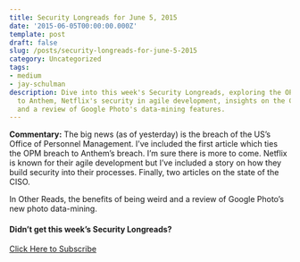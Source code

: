 ```yaml
---
title: Security Longreads for June 5, 2015
date: '2015-06-05T00:00:00.000Z'
template: post
draft: false
slug: /posts/security-longreads-for-june-5-2015
category: Uncategorized
tags:
- medium
- jay-schulman
description: Dive into this week's Security Longreads, exploring the OPM breach linked
  to Anthem, Netflix's security in agile development, insights on the CISO's role,
  and a review of Google Photo's data-mining features.
---
```

**Commentary:** The big news (as of yesterday) is the breach of the US’s Office of Personnel Management. I’ve included the first article which ties the OPM breach to Anthem’s breach. I’m sure there is more to come. Netflix is known for their agile development but I’ve included a story on how they build security into their processes. Finally, two articles on the state of the CISO.

In Other Reads, the benefits of being weird and a review of Google Photo’s new photo data-mining.

#### Didn’t get this week’s Security Longreads?

[Click Here to Subscribe](https://jayschulman.leadpages.net/leadbox/145db6b73f72a2%3A11a42adcc346dc/5757334940811264/)